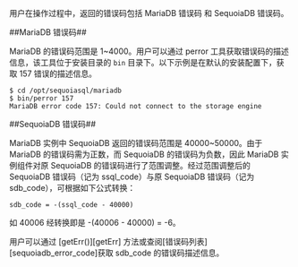 [^_^]:
    MariaDB 实例-错误码

用户在操作过程中，返回的错误码包括 MariaDB 错误码 和 SequoiaDB 错误码。

##MariaDB 错误码##

MariaDB 的错误码范围是 1~4000。用户可以通过 perror 工具获取错误码的描述信息，该工具位于安装目录的 `bin` 目录下。以下示例是在默认的安装配置下，获取 157 错误的描述信息。

```lang-bash
$ cd /opt/sequoiasql/mariadb
$ bin/perror 157
MariaDB error code 157: Could not connect to the storage engine
```

##SequoiaDB 错误码##

MariaDB 实例中 SequoiaDB 返回的错误码范围是 40000~50000。由于 MariaDB 的错误码需为正数，而 SequoiaDB 的错误码为负数，因此 MariaDB 实例组件对原 SequoiaDB 的错误码进行了范围调整。经过范围调整后的 SequoiaDB 错误码（记为 ssql_code）与原 SequoiaDB 错误码（记为 sdb_code），可根据如下公式转换：

    sdb_code = -(ssql_code - 40000)

如 40006 经转换即是 -(40006 - 40000) = -6。

用户可以通过 [getErr()][getErr] 方法或查阅[错误码列表][sequoiadb_error_code]获取 sdb_code 的错误码描述信息。


[^_^]:
     本文使用的所有引用和链接
[getErr]:manual/Manual/Sequoiadb_Command/Global/getErr.md
[sequoiadb_error_code]:manual/Manual/Sequoiadb_error_code.md
